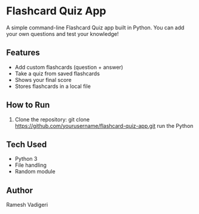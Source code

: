 # Flashcard Quiz App

A simple command-line Flashcard Quiz app built in Python. You can add your own questions and test your knowledge!

## Features

- Add custom flashcards (question + answer)
- Take a quiz from saved flashcards
- Shows your final score
- Stores flashcards in a local file

## How to Run

1. Clone the repository:
git clone https://github.com/yourusername/flashcard-quiz-app.git
run the Python


## Tech Used

- Python 3
- File handling
- Random module

## Author

Ramesh Vadigeri
